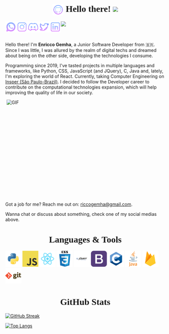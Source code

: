 <link href="font/stylesheet.css" rel="stylesheet">

<h1 align="center" style="font-family:tr2ntr2n">
    <img align="center" alt="GitHub" width="35px" src="img/github_logo.png"/> Hello there! <img src="https://media.giphy.com/media/hvRJCLFzcasrR4ia7z/giphy.gif" width="10px">
</h1>

<a href="https://wa.me/5511941181001" target=”_blank”>
    <img align="left" alt="Enricco Gemha's WhatsApp" width="35px" src="img/whatsapp_logo.png"/>
</a>

<a href="https://www.instagram.com/enriccogemha/">
    <img align="left" alt="Enricco Gemha's Instagram" width="35px" src="img/instagram_logo.png"/>
</a>

<a href="https://discordapp.com/users/723560063981060189/">
    <img align="left" alt="Enricco Gemha's Discord" width="35px" src="img/discord_logo.png"/>
</a>

<a href="https://twitter.com/gemhadventures">
    <img align="left" alt="Enricco Gemha's Twitter" width="35px" src="img/twitter_logo.png"/>
</a>

<a href="https://www.linkedin.com/in/enriccogemha/">
    <img align="left" alt="Enricco Gemha's LinkedIN" width="35px" src="img/linkedin_logo.png"/>
</a>

![](https://visitor-badge.glitch.me/badge?page_id=G3mha.G3mha)

<br />

Hello there! I'm **Enricco Gemha**, a Junior Software Developer from 🇧🇷. Since I was little, I was allured by the realm of digital techs and dreamed about being on the other side, developing the technologies I consume.

Programming since 2019, I've tasted projects in multiple languages and frameworks, like Python, CSS, JavaScript (and JQuery), C, Java and, lately, I'm exploring the world of React. Currently, taking Computer Engineering on [Insper (São Paulo-Brazil)](https://www.insper.edu.br/en/). I decided to follow the Developer career to contribute on the computational technologies expansion, which will help improving the quality of life in our society.


<img align="right" alt="GIF" src="https://github.com/abhisheknaiidu/abhisheknaiidu/blob/master/code.gif?raw=true" width="500" height="320"/>
  
<br />

Got a job for me? Reach me out on: [riccogemha@gmail.com](mailto:riccogemha@gmail.com).

Wanna chat or discuss about something, check one of my social medias above.

<h1 align="center" style="font-family:tr2ntr2n">Languages & Tools</h1>

<code><img height="50" src="https://raw.githubusercontent.com/github/explore/80688e429a7d4ef2fca1e82350fe8e3517d3494d/topics/python/python.png"></code>
<code><img height="50" src="https://raw.githubusercontent.com/github/explore/80688e429a7d4ef2fca1e82350fe8e3517d3494d/topics/javascript/javascript.png"></code>
<code><img height="50" src="https://raw.githubusercontent.com/github/explore/80688e429a7d4ef2fca1e82350fe8e3517d3494d/topics/react/react.png"></code>
<code><img height="50" src="https://raw.githubusercontent.com/github/explore/5c058a388828bb5fde0bcafd4bc867b5bb3f26f3/topics/css/css.png"></code>
<code><img height="50" src="https://raw.githubusercontent.com/github/explore/80688e429a7d4ef2fca1e82350fe8e3517d3494d/topics/jquery/jquery.png"></code>
<code><img height="50" src="https://raw.githubusercontent.com/github/explore/80688e429a7d4ef2fca1e82350fe8e3517d3494d/topics/bootstrap/bootstrap.png"></code>
<code><img height="50" src="https://raw.githubusercontent.com/github/explore/80688e429a7d4ef2fca1e82350fe8e3517d3494d/topics/c/c.png"></code>
<code><img height="50" src="https://raw.githubusercontent.com/github/explore/80688e429a7d4ef2fca1e82350fe8e3517d3494d/topics/java/java.png"></code>
<code><img height="50" src="https://raw.githubusercontent.com/github/explore/80688e429a7d4ef2fca1e82350fe8e3517d3494d/topics/firebase/firebase.png"></code>
<code><img height="50" src="https://raw.githubusercontent.com/github/explore/80688e429a7d4ef2fca1e82350fe8e3517d3494d/topics/git/git.png"></code>

<h1 align="center" style="font-family:tr2ntr2n">GitHub Stats</h1>

[![GitHub Streak](http://github-readme-streak-stats.herokuapp.com?user=G3mha&theme=dracula&hide_border=true&date_format=M%20j%5B%2C%20Y%5D)](https://git.io/streak-stats)<p>  </p>[![Top Langs](https://github-readme-stats.vercel.app/api/top-langs/?username=G3mha&theme=dracula)](https://github-readme-stats.vercel.app/api/top-langs)
